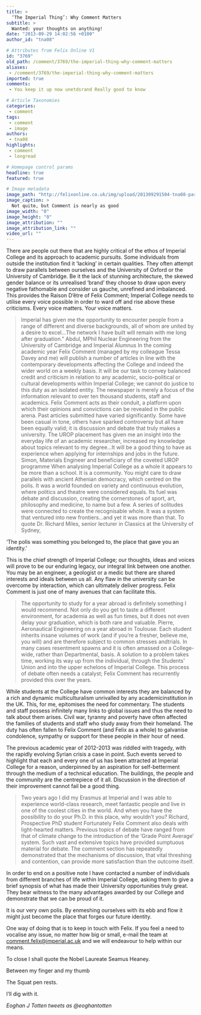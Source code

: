 ```yaml
---
title: >
  ‘The Imperial Thing’: Why Comment Matters
subtitle: >
  Wanted: your thoughts on anything!
date: "2013-09-29 14:02:56 +0100"
author_id: "tna08"

# Attributes from Felix Online V1
id: "3769"
old_path: /comment/3769/the-imperial-thing-why-comment-matters
aliases:
 - /comment/3769/the-imperial-thing-why-comment-matters
imported: true
comments:
 - You keep it up now unetdsrand Really good to know

# Article Taxonomies
categories:
 - comment
tags:
 - comment
 - image
authors:
 - tna08
highlights:
 - comment
 - longread

# Homepage control params
headline: true
featured: true

# Image metadata
image_path: "http://felixonline.co.uk/img/upload/201309291504-tna08-parthenon.jpg"
image_caption: >
  Not quite, but Comment is nearly as good
image_width: "0"
image_height: "0"
image_attribution: ""
image_attribution_link: ""
video_url: ""
---
```


There are people out there that are highly critical of the ethos of Imperial College and its approach to academic pursuits. Some individuals from outside the institution find it ‘lacking’ in certain qualities. They often attempt to draw parallels between ourselves and the University of Oxford or the University of Cambridge. Be it the lack of stunning architecture, the skewed gender balance or its unrealised ‘brand’ they choose to draw upon every negative fathomable and consider us gauche, unrefined and imbalanced. This provides the Raison D’être of Felix Comment; Imperial College needs to utilise every voice possible in order to ward off and rise above these criticisms. Every voice matters. Your voice matters.
> Imperial has given me the opportunity to encounter people from a range of different and diverse backgrounds, all of whom are united by a desire to excel…The network I have built will remain with me long after graduation.” Abdul, MPhil Nuclear Engineering from the University of Cambridge and Imperial Alumnus
In the coming academic year Felix Comment (managed by my colleague Tessa Davey and me) will publish a number of articles in line with the contemporary developments affecting the College and indeed the wider world on a weekly basis. It will be our task to convey balanced credit and criticism in relation to any academic, socio-political or cultural developments within Imperial College; we cannot do justice to this duty as an isolated entity. The newspaper is merely a focus of the information relevant to over ten thousand students, staff and academics. Felix Comment acts as their conduit, a platform upon which their opinions and convictions can be revealed in the public arena. Past articles submitted have varied significantly. Some have been casual in tone, others have sparked controversy but all have been equally valid; it is discussion and debate that truly makes a university.
> The UROP placement has given me an insight into the everyday life of an academic researcher, increased my knowledge about topics relevant to my degree…It will be a good thing to have as experience when applying for internships and jobs in the future. Simon, Materials Engineer and beneficiary of the coveted UROP programme
When analysing Imperial College as a whole it appears to be more than a school. It is a community. You might care to draw parallels with ancient Athenian democracy, which centred on the polis. It was a world founded on variety and continuous evolution, where politics and theatre were considered equals. Its fuel was debate and discussion, creating the cornerstones of sport, art, philosophy and medicine, to name but a few. A series of solitudes were connected to create the recognisable whole. It was a system that ventured into new frontiers…and yet it was more than that. To quote Dr. Richard Miles, senior lecturer in Classics at the University of Sydney,

‘The polis was something you belonged to, the place that gave you an identity.’

This is the chief strength of Imperial College; our thoughts, ideas and voices will prove to be our enduring legacy, our integral link between one another. You may be an engineer, a geologist or a medic but there are shared interests and ideals between us all. Any flaw in the university can be overcome by interaction, which can ultimately deliver progress. Felix Comment is just one of many avenues that can facilitate this.
> The opportunity to study for a year abroad is definitely something I would recommend. Not only do you get to taste a different environment, for academia as well as fun times, but it does not even delay your graduation, which is both rare and valuable. Pierre, Aeronautical Engineering on a year abroad in Toulouse.
Each student inherits insane volumes of work (and if you’re a fresher, believe me, you will) and are therefore subject to common stresses andtrials. In many cases resentment spawns and it is often amassed on a College-wide, rather than Departmental, basis. A solution to a problem takes time, working its way up from the individual, through the Students’ Union and into the upper echelons of Imperial College. This process of debate often needs a catalyst; Felix Comment has recurrently provided this over the years.

While students at the College have common interests they are balanced by a rich and dynamic multiculturalism unrivalled by any academicinstitution in the UK. This, for me, epitomises the need for commentary. The students and staff possess infinitely many links to global issues and thus the need to talk about them arises. Civil war, tyranny and poverty have often affected the families of students and staff who study away from their homeland. The duty has often fallen to Felix Comment (and Felix as a whole) to galvanise condolence, sympathy or support for these people in their hour of need.

The previous academic year of 2012-2013 was riddled with tragedy, with the rapidly evolving Syrian crisis a case in point. Such events served to highlight that each and every one of us has been attracted at Imperial College for a reason, underpinned by an aspiration for self-betterment through the medium of a technical education. The buildings, the people and the community are the centrepiece of it all. Discussion in the direction of their improvement cannot fail be a good thing.
> Two years ago I did my Erasmus at Imperial and I was able to experience world-class research, meet fantastic people and live in one of the coolest cities in the world. And when you have the possibility to do your Ph.D. in this place, why wouldn’t you? Richard, Prospective PhD student
Fortunately Felix Comment also deals with light-hearted matters. Previous topics of debate have ranged from that of climate change to the introduction of the ‘Grade Point Average’ system. Such vast and extensive topics have provided sumptuous material for debate. The comment section has repeatedly demonstrated that the mechanisms of discussion, that vital threshing and contention, can provide more satisfaction than the outcome itself.

In order to end on a positive note I have contacted a number of individuals from different branches of life within Imperial College, asking them to give a brief synopsis of what has made their University opportunities truly great. They bear witness to the many advantages awarded by our College and demonstrate that we can be proud of it.

It is our very own polis. By enmeshing ourselves with its ebb and flow it might just become the place that forges our future identity.

One way of doing that is to keep in touch with Felix. If you feel a need to vocalise any issue, no matter how big or small, e-mail the team at comment.felix@imperial.ac.uk and we will endeavour to help within our means.

To close I shall quote the Nobel Laureate Seamus Heaney.

Between my finger and my thumb

The Squat pen rests.

I’ll dig with it.

_Eoghan J Totten tweets as @eoghantotten_
